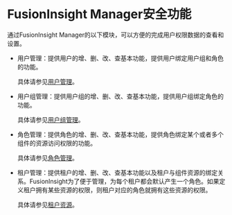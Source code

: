 # FusionInsight Manager安全功能<a name="admin_guide_000241"></a>

通过FusionInsight  Manager的以下模块，可以方便的完成用户权限数据的查看和设置。

-   用户管理：提供用户的增、删、改、查基本功能，提供用户绑定用户组和角色的功能。

    具体请参见[用户管理](用户管理.md#admin_guide_000136)。

-   用户组管理：提供用户组的增、删、改、查基本功能，提供用户组绑定角色的功能。

    具体请参见[用户组管理](用户组管理.md#admin_guide_000147)。

-   角色管理：提供角色的增、删、改、查基本功能，提供角色绑定某个或者多个组件的资源访问权限的功能。

    具体请参见[角色管理](角色管理.md#admin_guide_000148)。

-   租户管理：提供租户的增、删、改、查基本功能以及租户与组件资源的绑定关系。FusionInsight为了便于管理，为每个租户都会默认产生一个角色。如果定义租户拥有某些资源的权限，则租户对应的角色就拥有这些资源的权限。

    具体请参见[租户资源](租户资源.md#admin_guide_000087)。


